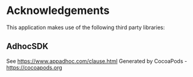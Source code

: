 # Acknowledgements
This application makes use of the following third party libraries:

## AdhocSDK

See https://www.appadhoc.com/clause.html
Generated by CocoaPods - https://cocoapods.org
